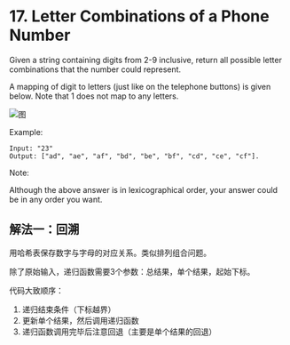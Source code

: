 # 17. Letter Combinations of a Phone Number

Given a string containing digits from 2-9 inclusive, return all possible letter combinations that the number could represent.

A mapping of digit to letters (just like on the telephone buttons) is given below. Note that 1 does not map to any letters.

![图](http://upload.wikimedia.org/wikipedia/commons/thumb/7/73/Telephone-keypad2.svg/200px-Telephone-keypad2.svg.png)

Example:
```
Input: "23"
Output: ["ad", "ae", "af", "bd", "be", "bf", "cd", "ce", "cf"].
```
Note:

Although the above answer is in lexicographical order, your answer could be in any order you want.

## 解法一：回溯

用哈希表保存数字与字母的对应关系。类似排列组合问题。

除了原始输入，递归函数需要3个参数：总结果，单个结果，起始下标。

代码大致顺序：

1. 递归结束条件（下标越界）
2. 更新单个结果，然后调用递归函数
3. 递归函数调用完毕后注意回退（主要是单个结果的回退）


